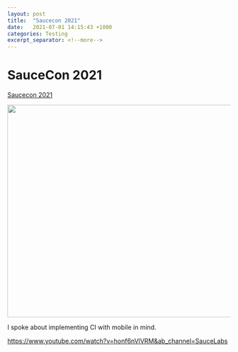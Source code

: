 ```yaml
---
layout: post
title:  "Saucecon 2021"
date:   2021-07-01 14:15:43 +1000
categories: Testing
excerpt_separator: <!--more-->
---
```


# SauceCon 2021

[Saucecon 2021](https://saucecon.com/)

<img src="https://saucecon.com/wp-content/uploads/2020/12/SC21_bots@2x.png" width="600" height="480">

I spoke about implementing CI with mobile in mind.

https://www.youtube.com/watch?v=honf6nVlVRM&ab_channel=SauceLabs

<!--more-->